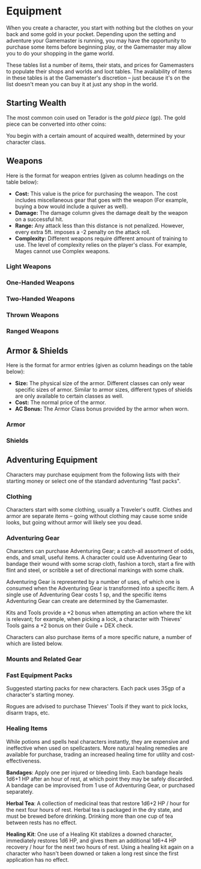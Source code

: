 <!-- $header Equipment Tables -->

# Equipment

When you create a character, you start with nothing but the clothes on your back and some gold in your pocket. Depending upon the setting and adventure your Gamemaster is running, you may have the opportunity to purchase some items before beginning play, or the Gamemaster may allow you to do your shopping in the game world.

These tables list a number of items, their stats, and prices for Gamemasters to populate their shops and worlds and loot tables. The availability of items in these tables is at the Gamemaster's discretion – just because it's on the list doesn't mean you can buy it at just any shop in the world.

## Starting Wealth

The most common coin used on Terador is the _gold piece_ (gp). The gold piece can be converted into other coins:

<!-- $data wealth.yml coins -->

You begin with a certain amount of acquired wealth, determined by your character class.

<!-- $data wealth.yml class_wealth -->

## Weapons

Here is the format for weapon entries (given as column headings on the table below):

- **Cost:** This value is the price for purchasing the weapon. The cost includes miscellaneous gear that goes with the weapon (For example, buying a bow would include a quiver as well).
- **Damage:** The damage column gives the damage dealt by the weapon on a successful hit.
- **Range:** Any attack less than this distance is not penalized. However, every extra 5ft. imposes a -2 penalty on the attack roll.
- **Complexity:** Different weapons require different amount of training to use. The level of complexity relies on the player's class. For example, Mages cannot use Complex weapons.

### Light Weapons

<!-- $data weapons.yml light -->

<!-- $page-break -->

### One-Handed Weapons

<!-- $data weapons.yml one-handed -->

### Two-Handed Weapons

<!-- $data weapons.yml two-handed -->

### Thrown Weapons

<!-- $data weapons.yml thrown -->

### Ranged Weapons

<!-- $data weapons.yml ranged -->

<!-- $page-break -->

## Armor & Shields

Here is the format for armor entries (given as column headings on the table below):

- **Size:** The physical size of the armor. Different classes can only wear specific sizes of armor. Similar to armor sizes, different types of shields are only available to certain classes as well.
- **Cost:** The normal price of the armor.
- **AC Bonus:** The Armor Class bonus provided by the armor when worn.

### Armor

<!-- $data armor.yml armor -->

### Shields

<!-- $data armor.yml shields t-full -->

## Adventuring Equipment

Characters may purchase equipment from the following lists with their starting money or select one of the standard adventuring "fast packs".

### Clothing

Characters start with some clothing, usually a Traveler's outfit. Clothes and armor are separate items – going without clothing may cause some snide looks, but going without armor will likely see you dead.

<!-- $data gear.yml clothing t-full -->

<!-- $page-break -->

### Adventuring Gear

Characters can purchase Adventuring Gear; a catch-all assortment of odds, ends, and small, useful items. A character could use Adventuring Gear to bandage their wound with some scrap cloth, fashion a torch, start a fire with flint and steel, or scribble a set of directional markings with some chalk.

Adventuring Gear is represented by a number of uses, of which one is consumed when the Adventuring Gear is transformed into a specific item. A single use of Adventuring Gear costs 1 sp, and the specific items Adventuring Gear can create are determined by the Gamemaster.

Kits and Tools provide a +2 bonus when attempting an action where the kit is relevant; for example, when picking a lock, a character with Thieves' Tools gains a +2 bonus on their Guile + DEX check.

Characters can also purchase items of a more specific nature, a number of which are listed below.

<!-- $data gear.yml adventuring-gear t-full -->

<!-- $page-break -->

### Mounts and Related Gear

<!-- $data gear.yml mounts -->

### Fast Equipment Packs

Suggested starting packs for new characters. Each pack uses 35gp of a character's starting money.

<!-- $data gear.yml fast-packs -->

Rogues are advised to purchase Thieves' Tools if they want to pick locks, disarm traps, etc.

### Healing Items

While potions and spells heal characters instantly, they are expensive and ineffective when used on spellcasters. More natural healing remedies are available for purchase, trading an increased healing time for utility and cost-effectiveness.

**Bandages**: Apply one per injured or bleeding limb. Each bandage heals 1d6+1 HP after an hour of rest, at which point they may be safely discarded. A bandage can be improvised from 1 use of Adventuring Gear, or purchased separately.

**Herbal Tea**: A collection of medicinal teas that restore 1d6+2 HP / hour for the next four hours of rest. Herbal tea is packaged in the dry state, and must be brewed before drinking. Drinking more than one cup of tea between rests has no effect.

**Healing Kit**: One use of a Healing Kit stablizes a downed character, immediately restores 1d6 HP, and gives them an additional 1d6+4 HP recovery / hour for the next two hours of rest. Using a healing kit again on a character who hasn't been downed or taken a long rest since the first application has no effect.
